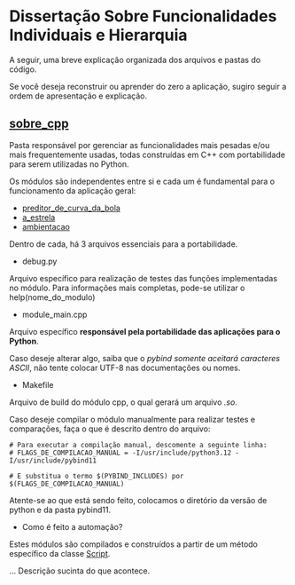 # Dissertação Sobre Funcionalidades Individuais e Hierarquia

A seguir, uma breve explicação organizada dos arquivos e pastas do código.

Se você deseja reconstruir ou aprender do zero a aplicação, sugiro seguir a ordem
de apresentação e explicação.

## [sobre_cpp](sobre_cpp)

Pasta responsável por gerenciar as funcionalidades mais pesadas e/ou mais frequentemente
usadas, todas construídas em C++ com portabilidade para serem utilizadas no Python.

Os módulos são independentes entre si e cada um é fundamental para o funcionamento da aplicação geral:

* [preditor_de_curva_da_bola](sobre_cpp/preditor_de_curva_da_bola.md)
* [a_estrela](sobre_cpp/a_estrela.md)
* [ambientacao](sobre_cpp/ambientacao.md)

Dentro de cada, há 3 arquivos essenciais para a portabilidade.

* debug.py
  
Arquivo específico para realização de testes das funções implementadas no módulo.
Para informações mais completas, pode-se utilizar o help(nome_do_modulo)

* module_main.cpp

Arquivo específico **responsável pela portabilidade das aplicações para o Python**.

Caso deseje alterar algo, saiba que o _pybind somente aceitará caracteres ASCII_, 
não tente colocar UTF-8 nas documentações ou nomes.

* Makefile 

Arquivo de build do módulo cpp, o qual gerará um arquivo _.so_.

Caso deseje compilar o módulo manualmente para realizar testes e comparações,
faça o que é descrito dentro do arquivo:

```
# Para executar a compilação manual, descomente a seguinte linha: 
# FLAGS_DE_COMPILACAO_MANUAL = -I/usr/include/python3.12 -I/usr/include/pybind11

# E substitua o termo $(PYBIND_INCLUDES) por $(FLAGS_DE_COMPILACAO_MANUAL)
```

Atente-se ao que está sendo feito, colocamos o diretório da versão de python e 
da pasta pybind11.

* Como é feito a automação?

Estes módulos são compilados e construídos a partir de um método específico da classe 
[Script](../src/sobre_scripts/comuns/Script.py).

... Descrição sucinta do que acontece.











